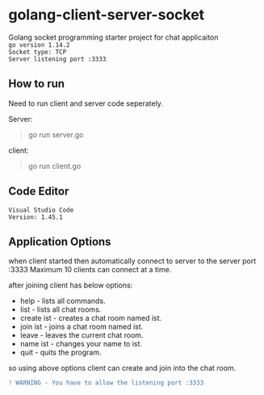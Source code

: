 # golang-client-server-socket
Golang socket programming starter project for chat applicaiton\
`go version 1.14.2`\
`Socket type: TCP`\
`Server listening port :3333`



## How to run
Need to run client and server code seperately.

Server: 
> go run server.go

client:
> go run client.go

## Code Editor
`Visual Studio Code`\
`Version: 1.45.1`




## Application Options


when client started then automatically connect to server to the server port :3333
Maximum 10 clients can connect at a time.


after joining client has below options:

* help - lists all commands.
* list - lists all chat rooms.
* create ist - creates a chat room named ist.
* join ist - joins a chat room named ist.
* leave - leaves the current chat room.
* name ist - changes your name to ist.
* quit - quits the program.


so using above options client can create and join into the chat room.

```diff
! WARNING - You have to allow the listening port :3333
```

